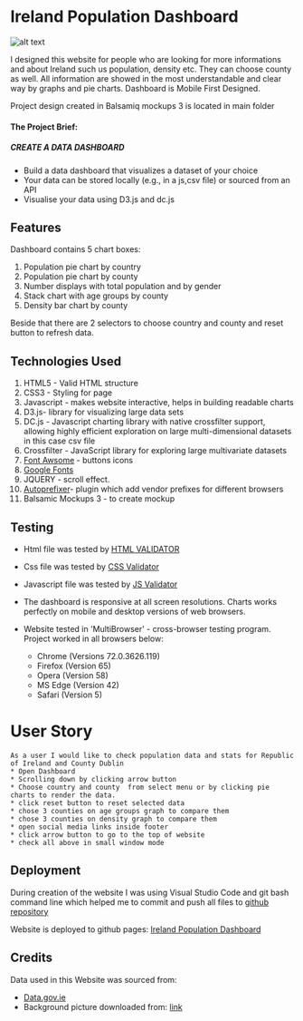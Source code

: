 # Ireland Population Dashboard
![alt text](https://github.com/LukaszPlawinski/Ireland-Population-Dashboard/blob/master/assets/img/thumbnail.png)

I designed this website for people who are looking for more informations and about Ireland such us population, density etc.
They can choose county as well.  All information are showed in the most understandable and clear way by graphs and pie charts. Dashboard is Mobile First Designed.

Project design created in Balsamiq mockups 3 is located in main folder 

#### The Project Brief:
##### CREATE A DATA DASHBOARD

* Build a data dashboard that visualizes a dataset of your choice
* Your data can be stored locally (e.g., in a js,csv file) or sourced from an API
* Visualise your data using D3.js and dc.js



## Features
Dashboard contains 5 chart boxes:
1. Population pie chart by country 
2. Population pie chart by county 
3. Number displays with total population and by gender
4. Stack chart with age groups by county
5. Density bar chart by county

Beside that there are 2 selectors to choose country and county and reset button to refresh data.

## Technologies Used

1. HTML5 - Valid HTML structure
2. CSS3 - Styling for page
3. Javascript - makes website interactive, helps in building readable charts
4. D3.js- library for visualizing large data sets
5. DC.js - Javascript charting library with native crossfilter support, allowing highly efficient exploration on large multi-dimensional datasets in this case csv file
6. Crossfilter - JavaScript library for exploring large multivariate datasets
7. [Font Awsome](https://fontawesome.com/) - buttons icons
8. [Google Fonts](https://fonts.google.com/)
9. JQUERY - scroll effect.
10. [Autoprefixer](https://autoprefixer.github.io/)- plugin which add vendor prefixes for different browsers
11. Balsamic Mockups 3 - to create mockup


## Testing
* Html file was tested by [HTML VALIDATOR](https://validator.w3.org/)
* Css file was tested by [CSS Validator](https://jigsaw.w3.org/css-validator/)
* Javascript file was tested by [JS Validator](https://codebeautify.org/jsvalidate)


* The dashboard is responsive at all screen resolutions. Charts works perfectly on mobile and desktop versions of web browsers.
* Website tested in 'MultiBrowser' - cross-browser testing program. Project worked in all browsers below:
    * Chrome (Versions 72.0.3626.119)
    * Firefox (Version 65)
    * Opera (Version 58)
    * MS Edge (Version 42)
    * Safari (Version 5)


# User Story
    As a user I would like to check population data and stats for Republic of Ireland and County Dublin
    * Open Dashboard 
    * Scrolling down by clicking arrow button
    * Choose country and county  from select menu or by clicking pie charts to render the data.
    * click reset button to reset selected data
    * chose 3 counties on age groups graph to compare them
    * chose 3 counties on density graph to compare them
    * open social media links inside footer
    * click arrow button to go to the top of website
    * check all above in small window mode



## Deployment

During creation of the website I was using Visual Studio Code and git bash command line which helped me to commit and push all files to [github repository](https://github.com/LukaszPlawinski/Ireland-Population-Dashboard)

Website is deployed to github pages:  [Ireland Population Dashboard](https://lukaszplawinski.github.io/Ireland-Population-Dashboard/)

## Credits

Data used in this Website was sourced from:
* [Data.gov.ie](https://data.gov.ie/)
* Background picture downloaded from: [link](https://handluggageonly.co.uk/wp-content/uploads/2018/02/Best-Hikes-In-Ireland-You-Have-To-Walk.jpg)

